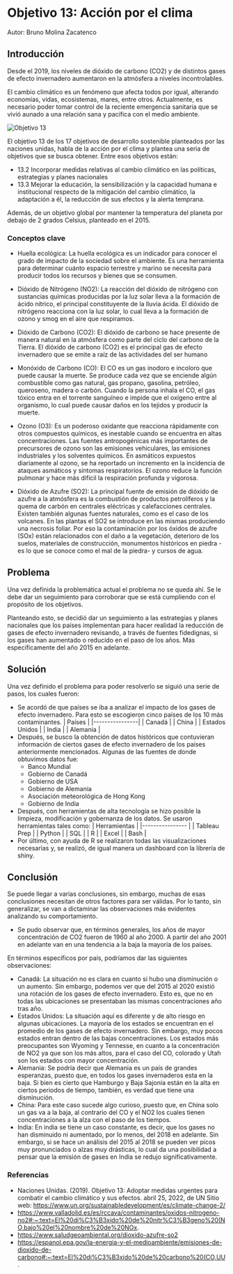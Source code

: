 # Objetivo 13: Acción por el clima
Autor: Bruno Molina Zacatenco

## Introducción
Desde el 2019, los niveles de dióxido de carbono (CO2) y de distintos
gases de efecto invernadero aumentaron en la atmósfera a niveles
incontrolables.

El cambio climático es un fenómeno que afecta todos por
igual, alterando economías, vidas, ecosistemas, mares, entre otros.
Actualmente, es necesario poder tomar control de la reciente emergencia
sanitaria que se vivió aunado a una relación sana y pacifica con el medio
ambiente.

![Objetivo 13](https://www.gob.mx/cms/uploads/article/main_image/42358/13.1.jpg)

El objetivo 13 de los 17 objetivos de desarrollo sostenible planteados por
las naciones unidas, habla de la acción por el clima y plantea una seria de
objetivos que se busca obtener. Entre esos objetivos están:

* 13.2 Incorporar medidas relativas al cambio climático en las políticas,
estrategias y planes nacionales
* 13.3 Mejorar la educación, la sensibilización y la capacidad humana e
institucional respecto de la mitigación del cambio climático, la adaptación a
él, la reducción de sus efectos y la alerta temprana.

Además, de un objetivo global por mantener la temperatura del planeta por debajo de 2
grados Celsius, planteado en el 2015.

### Conceptos clave

* Huella ecológica: La huella ecológica es un indicador para conocer el grado de impacto de la sociedad sobre el ambiente. Es una herramienta para determinar cuánto espacio terrestre y marino se necesita para producir todos los recursos y bienes que se consumen.

* Dióxido de Nitrógeno (NO2): La reacción del dióxido de nitrógeno con sustancias químicas producidas por la luz solar lleva a la formación de ácido nítrico, el principal constituyente de la lluvia ácida. El dióxido de nitrógeno reacciona con la luz solar, lo cual lleva a la formación de ozono y smog en el aire que respiramos.

* Dióxido de Carbono (CO2): El dióxido de carbono se hace presente de manera natural en la atmósfera como parte del ciclo del carbono de la Tierra. El dióxido de carbono (CO2) es el principal gas de efecto invernadero que se emite a raíz de las actividades del ser humano

* Monóxido de Carbono (CO): El CO es un gas inodoro e incoloro que puede causar la muerte. Se produce cada vez que se enciende algún combustible como gas natural, gas propano, gasolina, petróleo, queroseno, madera o carbón. Cuando la persona inhala el CO, el gas tóxico entra en el torrente sanguíneo e impide que el oxígeno entre al organismo, lo cual puede causar daños en los tejidos y producir la muerte.

* Ozono (O3): Es un poderoso oxidante que reacciona rápidamente con otros compuestos químicos, es inestable cuando se encuentra en altas concentraciones. Las fuentes antropogénicas más importantes de precursores de ozono son las emisiones vehiculares, las emisiones industriales y los solventes químicos. En asmáticos expuestos diariamente al ozono, se ha reportado un incremento en la incidencia de ataques asmáticos y síntomas respiratorios. El ozono reduce la función pulmonar y hace más difícil la respiración profunda y vigorosa.

* Dióxido de Azufre (SO2): La principal fuente de emisión de dióxido de azufre a la atmósfera es la combustión de productos petrolíferos y la quema de carbón en centrales eléctricas y calefacciones centrales. Existen también algunas fuentes naturales, como es el caso de los volcanes. En las plantas el SO2 se introduce en las mismas produciendo una necrosis foliar. Por eso la contaminación por los óxidos de azufre (SOx) están relacionados con el daño a la vegetación, deterioro de los suelos, materiales de construcción, monumentos históricos en piedra -es lo que se conoce como el mal de la piedra- y cursos de agua.


## Problema
Una vez definida la problemática actual el problema no se queda ahí. Se le debe dar un seguimiento para corroborar que se está cumpliendo con el propósito de los objetivos.

Planteando esto, se decidió dar un seguimiento a las estrategias y planes nacionales que los países implementan para hacer realidad la reducción de gases de efecto invernadero revisando, a través de fuentes fidedignas, si los gases han aumentado o reducido en el paso de los años. Más específicamente del año 2015 en adelante.

## Solución
Una vez definido el problema para poder resolverlo se siguió una serie de pasos, los cuales fueron:
* Se acordó de que países se iba a analizar el impacto de los gases de efecto invernadero. Para esto se escogieron cinco países de los 10 más contaminantes.
| Países         |
|----------------|
| Canadá         |
| China          |
| Estados Unidos |
| India |
| Alemania |
* Después, se busco la obtención de datos históricos que contuvieran información de ciertos gases de efecto invernadero de los países anteriormente mencionados. Algunas de las fuentes de donde obtuvimos datos fue:
  * Banco Mundial
  * Gobierno de Canadá
  * Gobierno de USA
  * Gobierno de Alemania
  * Asociación meteorológica de Hong Kong
  * Gobierno de India
* Después, con herramientas de alta tecnología se hizo posible la limpieza, modificación y gobernanza de los datos. Se usaron herramientas tales como:
| Herramientas      |
|----------------   |
| Tableau Prep      |
| Python            |
| SQL               |
| R                 |
| Excel             |
| Bash              |
* Por último, con ayuda de R se realizaron todas las visualizaciones necesarias y, se realizó, de igual manera un dashboard con la librería de shiny.

## Conclusión
Se puede llegar a varias conclusiones, sin embargo, muchas de esas conclusiones necesitan de otros factores para ser válidas. Por lo tanto, sin generalizar, se van a dictaminar las observaciones más evidentes analizando su comportamiento.

* Se pudo observar que, en términos generales, los años de mayor concentración de CO2 fueron de 1960 al año 2000. A partir del año 2001 en adelante van en una tendencia a la baja la mayoría de los países.

En términos específicos por país, podríamos dar las siguientes observaciones:
  * Canadá: La situación no es clara en cuanto si hubo una disminución o un aumento. Sin embargo, podemos ver que del 2015 al 2020 existió una rotación de los gases de efecto invernadero. Esto es, que no en todas las ubicaciones se presentaban las mismas concentraciones año tras año.
  * Estados Unidos: La situación aquí es diferente y de alto riesgo en algunas ubicaciones. La mayoría de los estados se encuentran en el promedio de los gases de efecto invernadero. Sin embargo, muy pocos estados entran dentro de las bajas concentraciones. Los estados más preocupantes son Wyoming y Tennesse, en cuanto a la concentración de NO2 ya que son los más altos, para el caso del CO, colorado y Utah son los estados con mayor concentración.
  * Alemania: Se podría decir que Alemania es un país de grandes esperanzas, puesto que, en todos los gases invernaderos esta en la baja. Si bien es cierto que Hamburgo y Baja Sajonia están en la alta en ciertos periodos de tiempo, también, es verdad que tiene una disminución.
  * China: Para este caso sucede algo curioso, puesto que, en China solo un gas va a la baja, al contrario del CO y el NO2 los cuales tienen concentraciones a la alza con el paso de los tiempos.
  * India: En india se tiene un caso constante, es decir, que los gases no han disminuido ni aumentado, por lo menos, del 2018 en adelante. Sin embargo, si se hace un análisis del 2015 al 2018 se pueden ver picos muy pronunciados o alzas muy drásticas, lo cual da una posibilidad a pensar que la emisión de gases en India se redujo significativamente.

### Referencias
* Naciones Unidas. (2019). Objetivo 13: Adoptar medidas urgentes para combatir el
cambio climático y sus efectos. abril 25, 2022, de UN Sitio web:
https://www.un.org/sustainabledevelopment/es/climate-change-2/
* https://www.valladolid.es/es/rccava/contaminantes/oxidos-nitrogeno-no2#:~:text=El%20di%C3%B3xido%20de%20nitr%C3%B3geno%20(NO,bajo%20el%20nombre%20de%20NOx.
* https://www.saludgeoambiental.org/dioxido-azufre-so2
* https://espanol.epa.gov/la-energia-y-el-medioambiente/emisiones-de-dioxido-de-carbono#:~:text=El%20di%C3%B3xido%20de%20carbono%20(CO,UU.
